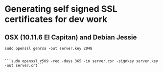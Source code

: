 # Generating self signed SSL certificates for dev work  

## OSX (10.11.6 El Capitan) and Debian Jessie

```sudo openssl genrsa -out server.key 2048```

```sudo openssl req -new -key server.key -out server.csr

```sudo openssl x509 -req -days 365 -in server.csr -signkey server.key -out server.crt```
